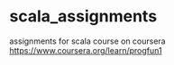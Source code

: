 # scala_assignments
assignments for scala course on coursera https://www.coursera.org/learn/progfun1

